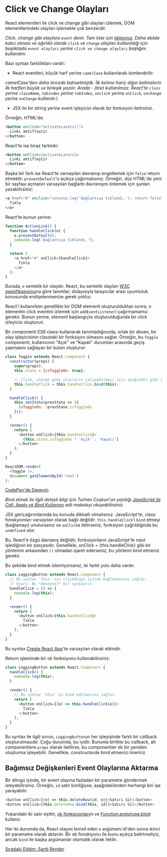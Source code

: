<h1>Click ve Change Olayları</h1>

React elementleri ile click ve change gibi olayları izlemek, DOM elementlerindeki olayları işlemekle çok benzerdir.

<i>Click, change gibi olaylara `event` denir.
Tam liste için <a href="https://www.w3schools.com/jsref/dom_obj_event.asp">tıklayınız</a>.
Daha akılda kalıcı olması ve ağırlıklı olarak `click` ve `change` olayları kullanıldığı için
başlıktada `event olayları` yerine `click ve change olayları` başlığını kullandım.</i>

Bazı syntax farklılıkları vardır:

* React eventleri, küçük harf yerine `camelCase` kullanılarak isimlendirilir.

<i>camelCase'den daha öncede bahsetmiştik.
İlk kelime hariç diğer kelimelerin ilk harfleri büyük ve birleşik yazılır. Arada - (tire) kullanılmaz.
React'te `class` yerine `className`, `tabindex` yerine `tabIndex`, `onclick` yerine `onClick`, `onchange` yerine `onChange` kullanılır.</i>)

* JSX ile bir string yerine event işleyicisi olarak bir fonksiyon iletirsiniz.

Örneğin, HTML'de:

```html
<button onclick="activateLasers()">
  Linki aktifleştir
</button>
```

React'te ise biraz farklıdır:

```html
<button onClick={activateLasers}>
  Linki aktifleştir
</button>
```

Başka bir fark ise React'te varsayılan davranışı engellemek için `false` return etmektir.
`preventDefault`'u açıkça çağırmalısınız.
Örneğin, düz HTML'de yeni bir sayfayı açmanın varsayılan bağlantı davranışını önlemek için şunları yazabilirsiniz:

```html
<a href="#" onclick="console.log('Bağlantıya tıklandı.'); return false">
  Tıkla
</a>
```

React'te bunun yerine:

```js
function ActionLink() {
  function handleClick(e) {
    e.preventDefault();
    console.log('Bağlantıya tıklandı.');
  }

  return (
    <a href="#" onClick={handleClick}>
      Tıkla
    </a>
  );
}
```

Burada, `e` sentetik bir olaydır.
React, bu sentetik olayları <a href="https://www.w3.org/TR/DOM-Level-3-Events">W3C spesifikasyonu</a>na göre tanımlar;
dolayısıyla tarayıcılar arası uyumluluk konusunda endişelenmenize gerek yoktur.

React'i kullanırken genellikle bir DOM elementi oluşturulduktan sonra, o elementin click eventini izlemek için
`addEventListener`i çağırmamamız gerekir.
Bunun yerine, element başlangıçta oluşturulduğunda bir click izleyicisi oluşturun.

Bir componenti ES6 classı kullanarak tanımladığınızda, ortak bir desen, bir olay işleyicisinin classtaki bir fonksiyon olmasını sağlar. Örneğin, bu `Toggle` componenti, kullanıcının "Açık" ve "Kapalı" durumları arasında geçiş yapmasını sağlayan bir buton oluşturur:


```js
class Toggle extends React.Component {
  constructor(props) {
    super(props);
    this.state = {isToggleOn: true};

    // Click, change gibi olayların çalışabilmesi için aşağıdaki gibi bind etmek gerekir.
    this.handleClick = this.handleClick.bind(this);
  }

  handleClick() {
    this.setState(prevState => ({
      isToggleOn: !prevState.isToggleOn
    }));
  }

  render() {
    return (
      <button onClick={this.handleClick}>
        {this.state.isToggleOn ? 'Açık' : 'Kapalı'}
      </button>
    );
  }
}

ReactDOM.render(
  <Toggle />,
  document.getElementById('root')
);
```

<a href="http://codepen.io/gaearon/pen/xEmzGg?editors=0010">CodePen'de Deneyin</a>

<i>Bind etmek ile ilgili detaylı bilgi için Turhan Coşkun'un yazdığı <a href="https://turhancoskun.com/blog/javascript-ile-call-apply-ve-bind-kullanimi/">JavaScript ile Call, Apply ve Bind Kullanımı</a> adlı makaleyi okuyabilirsiniz.</i>

JSX geriçağırımlarında bu konuda dikkatli olmalısınız. JavaScript'te, class fonskyionları varsayılan olarak bağlı değildir.
`this.handleClick`'i `bind` etmeyi (bağlamayı) unutursanız ve `onClick`e iletirseniz, fonksiyon çağrıldığında bu `undefined` olur.

Bu, React'e özgü davranış değildir; fonksiyonların JavaScript'te nasıl işlediğinin bir parçasıdır.
Genellikle, onClick = {this.handleClick} gibi bir yöntemin arkasından `()` olmadan işaret ederseniz, bu yöntemi bind etmeniz gerekir.

Bu şekilde bind etmek istemiyorsanız, iki farklı yolu daha vardır.

```js
class LoggingButton extends React.Component {
  // Bu syntax `this`'nin clickOlayi içinde bağlanmasını sağlar.
  // Uyarı: Bu *deneysel* bir syntaxtır.
  handleClick = () => {
    console.log(this);
  }

  render() {
    return (
      <button onClick={this.handleClick}>
        Tıkla
      </button>
    );
  }
}
```

Bu syntax <a href="https://github.com/facebookincubator/create-react-app">Create React App</a>'te varsayılan olarak etkindir.

Return işleminde bir ok fonksiyonu kullanabilirsiniz:

```js
class LoggingButton extends React.Component {
  handleClick() {
    console.log(this);
  }

  render() {
    // Bu syntax `this`'in bind edilmesini sağlar.
    return (
      <button onClick={(e) => this.handleClick(e)}>
        Tıkla
      </button>
    );
  }
}
```

Bu syntax ile ilgili sorun, `LoggingButton`un her işleyişinde farklı bir callback oluşturulmasıdır.
Çoğu durumda, bu iyidir.
Bununla birlikte bu callback, alt componentlere `props` olarak iletilirse, bu componentler ek bir yeniden oluşturma işleyebilir.
Genellikle, constructorde bind etmenizi öneririz.

<h2>Bağımsız Değişkenleri Event Olaylarına Aktarma</h2>

Bir döngü içinde, bir event olayına fazladan bir parametre göndermek isteyebilirsiniz.
Örneğin, `id` satır kimliğiyse, aşağıdakilerden herhangi biri işe yarayabilir:

```js
<button onClick={(e) => this.deleteRow(id, e)}>Satırı Sil</button>
<button onClick={this.deleteRow.bind(this, id)}>Satırı Sil</button>
```

Yukarıdaki iki satır eşittir, <a href="https://developer.mozilla.org/en-US/docs/Web/JavaScript/Reference/Functions/Arrow_functions">ok fonksiyonları</a>nı ve
<a href="https://developer.mozilla.org/en-US/docs/Web/JavaScript/Reference/Global_objects/Function/bind">Function.prototype.bind</a>ı kullanır.

Her iki durumda da, React olayını temsil eden `e` argümanı id'den sonra ikinci bir parametre olarak aktarılır.
Bir ok fonskiyonu ile bunu açıkça belirtmeliyiz, ancak `bind` ile başka argümanlar otomatik olarak iletilir.

<a href="https://omergulcicek.github.io/react/hizli-baslangic/sartli-render">Sıradaki Eğitim: Şartlı Render</a>
